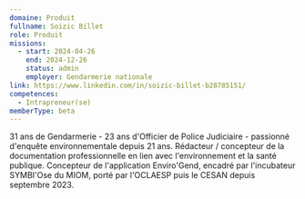 ```yaml
---
domaine: Produit
fullname: Soizic Billet
role: Produit
missions:
  - start: 2024-04-26
    end: 2024-12-26
    status: admin
    employer: Gendarmerie nationale
link: https://www.linkedin.com/in/soizic-billet-b28785151/
competences:
  - Intrapreneur(se)
memberType: beta
---
```

31 ans de Gendarmerie - 23 ans d'Officier de Police Judiciaire - passionné d'enquête environnementale depuis 21 ans. Rédacteur / concepteur de la documentation professionnelle en lien avec l'environnement et la santé publique. Concepteur de l'application Enviro'Gend, encadré par l'incubateur SYMBI'Ose du MIOM, porté par l'OCLAESP puis le CESAN depuis septembre 2023. 

